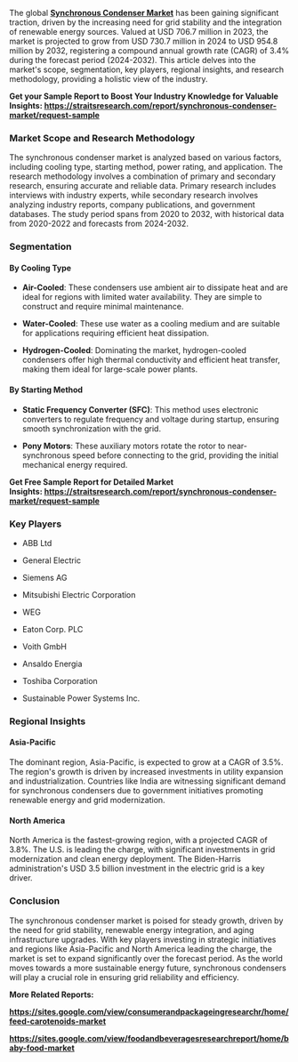 <p>The global <strong><a href="https://straitsresearch.com/report/synchronous-condenser-market">Synchronous Condenser Market</a></strong> has been gaining significant traction, driven by the increasing need for grid stability and the integration of renewable energy sources. Valued at USD 706.7 million in 2023, the market is projected to grow from USD 730.7 million in 2024 to USD 954.8 million by 2032, registering a compound annual growth rate (CAGR) of 3.4% during the forecast period (2024-2032). This article delves into the market's scope, segmentation, key players, regional insights, and research methodology, providing a holistic view of the industry.</p>
<p><strong>Get your Sample Report to Boost Your Industry Knowledge for Valuable Insights:&nbsp;<a href="https://straitsresearch.com/report/synchronous-condenser-market/request-sample">https://straitsresearch.com/report/synchronous-condenser-market/request-sample</a>&nbsp;</strong></p>
<h3>Market Scope and Research Methodology</h3>
<p>The synchronous condenser market is analyzed based on various factors, including cooling type, starting method, power rating, and application. The research methodology involves a combination of primary and secondary research, ensuring accurate and reliable data. Primary research includes interviews with industry experts, while secondary research involves analyzing industry reports, company publications, and government databases. The study period spans from 2020 to 2032, with historical data from 2020-2022 and forecasts from 2024-2032.</p>
<h3>Segmentation</h3>
<h4>By Cooling Type</h4>
<ul>
<li>
<p><strong>Air-Cooled</strong>: These condensers use ambient air to dissipate heat and are ideal for regions with limited water availability. They are simple to construct and require minimal maintenance.</p>
</li>
<li>
<p><strong>Water-Cooled</strong>: These use water as a cooling medium and are suitable for applications requiring efficient heat dissipation.</p>
</li>
<li>
<p><strong>Hydrogen-Cooled</strong>: Dominating the market, hydrogen-cooled condensers offer high thermal conductivity and efficient heat transfer, making them ideal for large-scale power plants.</p>
</li>
</ul>
<h4>By Starting Method</h4>
<ul>
<li>
<p><strong>Static Frequency Converter (SFC)</strong>: This method uses electronic converters to regulate frequency and voltage during startup, ensuring smooth synchronization with the grid.</p>
</li>
<li>
<p><strong>Pony Motors</strong>: These auxiliary motors rotate the rotor to near-synchronous speed before connecting to the grid, providing the initial mechanical energy required.</p>
</li>
</ul>
<p><strong>Get Free Sample Report for Detailed Market Insights:&nbsp;<a href="https://straitsresearch.com/report/synchronous-condenser-market/request-sample">https://straitsresearch.com/report/synchronous-condenser-market/request-sample</a>&nbsp;</strong></p>
<h3>Key Players</h3>
<ul>
<li>
<p>ABB Ltd</p>
</li>
<li>
<p>General Electric</p>
</li>
<li>
<p>Siemens AG</p>
</li>
<li>
<p>Mitsubishi Electric Corporation</p>
</li>
<li>
<p>WEG</p>
</li>
<li>
<p>Eaton Corp. PLC</p>
</li>
<li>
<p>Voith GmbH</p>
</li>
<li>
<p>Ansaldo Energia</p>
</li>
<li>
<p>Toshiba Corporation</p>
</li>
<li>
<p>Sustainable Power Systems Inc.</p>
</li>
</ul>
<h3>Regional Insights</h3>
<h4>Asia-Pacific</h4>
<p>The dominant region, Asia-Pacific, is expected to grow at a CAGR of 3.5%. The region's growth is driven by increased investments in utility expansion and industrialization. Countries like India are witnessing significant demand for synchronous condensers due to government initiatives promoting renewable energy and grid modernization.</p>
<h4>North America</h4>
<p>North America is the fastest-growing region, with a projected CAGR of 3.8%. The U.S. is leading the charge, with significant investments in grid modernization and clean energy deployment. The Biden-Harris administration's USD 3.5 billion investment in the electric grid is a key driver.</p>
<h3>Conclusion</h3>
<p>The synchronous condenser market is poised for steady growth, driven by the need for grid stability, renewable energy integration, and aging infrastructure upgrades. With key players investing in strategic initiatives and regions like Asia-Pacific and North America leading the charge, the market is set to expand significantly over the forecast period. As the world moves towards a more sustainable energy future, synchronous condensers will play a crucial role in ensuring grid reliability and efficiency.</p>
<p><strong>More Related Reports:&nbsp;</strong></p>
<p><strong><a href="https://sites.google.com/view/consumerandpackageingresearchr/home/feed-carotenoids-market">https://sites.google.com/view/consumerandpackageingresearchr/home/feed-carotenoids-market</a></strong></p>
<p><strong><a href="https://sites.google.com/view/foodandbeveragesresearchreport/home/baby-food-market">https://sites.google.com/view/foodandbeveragesresearchreport/home/baby-food-market</a><br /></strong></p>
